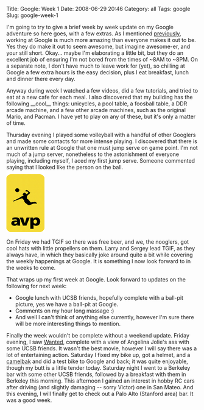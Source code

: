 Title: Google: Week 1
Date: 2008-06-29 20:46
Category: all
Tags: google
Slug: google-week-1

I'm going to try to give a brief week by week update on my Google
adventure so here goes, with a few extras. As I mentioned
[previously][], working at Google is much more amazing than everyone
makes it out to be. Yes they do make it out to seem awesome, but imagine
awesome-er, and your still short. Okay... maybe I'm elaborating a little
bit, but they do an excellent job of ensuring I'm not bored from the
times of \~8AM to \~8PM. On a separate note, I don't have much to leave
work for (yet), so chilling at Google a few extra hours is the easy
decision, plus I eat breakfast, lunch and dinner there every day.

Anyway during week I watched a few videos, did a few tutorials, and
tried to eat at a new cafe for each meal. I also discovered that my
building has the following \_\_cool\_\_ things: unicycles, a pool table,
a foosball table, a DDR arcade machine, and a few other arcade machines,
such as the original Mario, and Pacman. I have yet to play on any of
these, but it's only a matter of time.

Thursday evening I played some volleyball with a handful of other
Googlers and made some contacts for more intense playing. I discovered
that there is an unwritten rule at Google that one must jump serve on
game point. I'm not much of a jump server, nonetheless to the
astonishment of everyone playing, including myself, I aced my first jump
serve. Someone commented saying that I looked like the person on the
ball.  
![The avp logo][]

On Friday we had TGIF so there was free beer, and we, the nooglers, got
cool hats with little propellers on them. Larry and Sergey lead TGIF, as
they always have, in which they basically joke around quite a bit while
covering the weekly happenings at Google. It is something I now look
forward to in the weeks to come.

That wraps up my first week at Google. Look forward to updates on the
following for next week:

-   Google lunch with UCSB friends, hopefully complete with a ball-pit
    picture, yes we have a ball-pit at Google.
-   Comments on my hour long massage :)
-   And well I can't think of anything else currently, however I'm sure
    there will be more interesting things to mention.

Finally the week wouldn't be complete without a weekend update. Friday
evening, I saw [Wanted][], complete with a view of Angelina Jolie's ass
with some UCSB friends. It wasn't the best movie, however I will say
there was a lot of entertaining action. Saturday I fixed my bike up, got
a helmet, and a [camelbak][] and did a test bike to Google and back; it
was quite enjoyable, though my butt is a little tender today. Saturday
night I went to a Berkeley bar with some other UCSB friends, followed by
a breakfast with them in Berkeley this morning. This afternoon I gained
an interest in hobby RC cars after driving (and slightly damaging --
sorry Victor) one in San Mateo. And this evening, I will finally get to
check out a Palo Alto (Stanford area) bar. It was a good week.

  [previously]: /2008/06/24/i-am-a-noogler/
  [The avp logo]: /images/2008/06/avp.gif
    "avp"
  [Wanted]: http://www.imdb.com/title/tt0493464/
  [camelbak]: http://www.camelbak.com/

